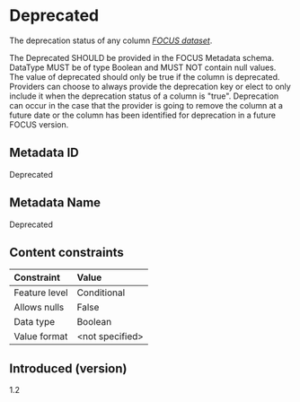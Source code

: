 # Deprecated

The deprecation status of any column [*FOCUS dataset*](#glossary:FOCUS-dataset).

The Deprecated SHOULD be provided in the FOCUS Metadata schema. DataType MUST be of type Boolean and MUST NOT contain null values. The value of deprecated should only be true if the column is deprecated. Providers can choose to always provide the deprecation key or elect to only include it when the deprecation status of a column is "true". Deprecation can occur in the case that the provider is going to remove the column at a future date or the column has been identified for deprecation in a future FOCUS version.

## Metadata ID

Deprecated

## Metadata Name

Deprecated

## Content constraints

| Constraint      | Value            |
|:----------------|:-----------------|
| Feature level   | Conditional      |
| Allows nulls    | False            |
| Data type       | Boolean          |
| Value format    | \<not specified> |

## Introduced (version)

1.2
